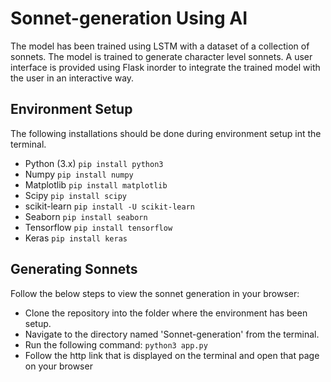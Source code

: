 # Sonnet-generation Using AI
The model has been trained using LSTM with a dataset of a collection of sonnets. The model is trained to generate character level sonnets. A user interface is provided using Flask inorder to integrate the trained model with the user in an interactive way.

## Environment Setup
The following installations should be done during environment setup int the terminal.
* Python (3.x)
`pip install python3`
* Numpy 
`pip install numpy`
* Matplotlib
`pip install matplotlib`
* Scipy
`pip install scipy`
* scikit-learn
`pip install -U scikit-learn`
* Seaborn
`pip install seaborn`
* Tensorflow 
`pip install tensorflow`
* Keras 
`pip install keras`

## Generating Sonnets
Follow the below steps to view the sonnet generation in your browser:
* Clone the repository into the folder where the environment has been setup.
* Navigate to the directory named 'Sonnet-generation' from the terminal.
* Run the following command:
`python3 app.py`
* Follow the http link that is displayed on the terminal and open that page on your browser







